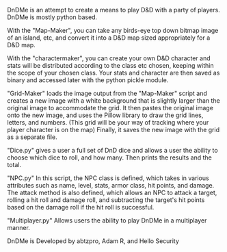 
DnDMe is an attempt to create a means to play D&amp;D with a party of players. DnDMe is mostly python based.


With the "Map-Maker", you can take any birds-eye top down bitmap image of an island, etc, and convert it into a D&D map sized appropriately for a D&D map.

With the "charactermaker", you can create your own D&D character and stats will be distributed according to the class etc chosen, keeping within the scope of your chosen class. Your stats and character are then saved as binary and accessed later with the python pickle module.

"Grid-Maker" loads the image output from the "Map-Maker" script and creates a new image with a white background that is slightly larger than the original image to accommodate the grid. It then pastes the original image onto the new image, and uses the Pillow library to draw the grid lines, letters, and numbers. (This grid will be your way of tracking where your player character is on the map) Finally, it saves the new image with the grid as a separate file.

"Dice.py" gives a user a full set of DnD dice and allows a user the ability to choose which dice to roll, and how many. Then prints the results and the total. 

"NPC.py" In this script, the NPC class is defined, which takes in various attributes such as name, level, stats, armor class, hit points, and damage. The attack method is also defined, which allows an NPC to attack a target, rolling a hit roll and damage roll, and subtracting the target's hit points based on the damage roll if the hit roll is successful.

"Multiplayer.py" Allows users the ability to play DnDMe in a multiplayer manner. 

DnDMe is Developed by abtzpro, Adam R, and Hello Security

